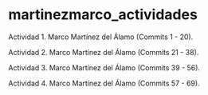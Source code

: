 # martinezmarco_actividades

Actividad 1. Marco Martínez del Álamo (Commits 1 - 20).

Actividad 2. Marco Martínez del Álamo (Commits 21 - 38).

Actividad 3. Marco Martínez del Álamo (Commits 39 - 56).

Actividad 4. Marco Martínez del Álamo (Commits 57 - 69).
